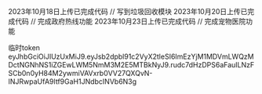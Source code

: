 2023年10月18日上传已完成代码  // 写到垃圾回收模块
2023年10月20日上传已完成代码  // 完成政府热线功能
2023年10月23日上传已完成代码  // 完成宠物医院功能

临时token
eyJhbGciOiJIUzUxMiJ9.eyJsb2dpbl91c2VyX2tleSI6ImEzYjM1MDVmLWQzMDctNGNhNS1iZGEwLWM5NmM3M2E5MTBkNyJ9.rudc7dHzDPS6aFauILNzFSCb0n0yH84M2ywmiVAVxrb0VV27QXQvN-INJRwpaUfA9ltf9GaH1JNdbcINVb6N3g